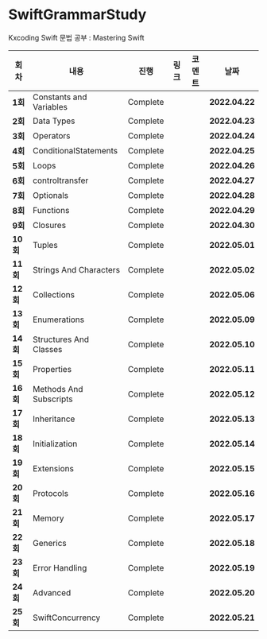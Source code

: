 # SwiftGrammarStudy
Kxcoding Swift 문법 공부 : Mastering Swift

| 회차    | 내용                                           | 진행 | 링크                                                         | 코멘트                                                  | 날짜           |
| ------- | ---------------------------------------------- | ---- | ------------------------------------------------------------ | ------------------------------------------------------- | -------------- |
| **1회** | Constants and Variables | Complete |  |  | **2022.04.22** |
| **2회** | Data Types | Complete |  |  | **2022.04.23** |
| **3회** | Operators | Complete |  |  | **2022.04.24** |
| **4회** | ConditionalStatements | Complete |  |  | **2022.04.25** |
| **5회** | Loops | Complete |  |  | **2022.04.26** |
| **6회** | controltransfer | Complete |  |  | **2022.04.27** |
| **7회** | Optionals | Complete |  |  | **2022.04.28** |
| **8회** | Functions | Complete |  |  | **2022.04.29** |
| **9회** | Closures | Complete |  |  | **2022.04.30** |
| **10회** | Tuples | Complete |  |  | **2022.05.01** |
| **11회** | Strings And Characters | Complete |  |  | **2022.05.02** |
| **12회** | Collections | Complete |  |  | **2022.05.06** |
| **13회** | Enumerations | Complete |  |  | **2022.05.09** |
| **14회** | Structures And Classes | Complete |  |  | **2022.05.10** |
| **15회** | Properties | Complete |  |  | **2022.05.11** |
| **16회** | Methods And Subscripts | Complete |  |  | **2022.05.12** |
| **17회** | Inheritance | Complete |  |  | **2022.05.13** |
| **18회** | Initialization | Complete |  |  | **2022.05.14** |
| **19회** | Extensions | Complete |  |  | **2022.05.15** |
| **20회** | Protocols | Complete |  |  | **2022.05.16** |
| **21회** | Memory | Complete |  |  | **2022.05.17** |
| **22회** | Generics | Complete |  |  | **2022.05.18** |
| **23회** | Error Handling | Complete |  |  | **2022.05.19** |
| **24회** | Advanced | Complete |  |  | **2022.05.20** |
| **25회** | SwiftConcurrency | Complete |  |  | **2022.05.21** |

